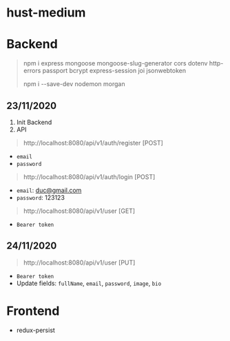 # hust-medium

# Backend

> npm i express mongoose mongoose-slug-generator cors dotenv http-errors passport bcrypt express-session joi jsonwebtoken
>  
> npm i --save-dev nodemon morgan

## 23/11/2020

1. Init Backend 
2. API 

> http://localhost:8080/api/v1/auth/register [POST]

- `email` 
- `password`

> http://localhost:8080/api/v1/auth/login [POST]

- `email`: duc@gmail.com
- `password`: 123123

> http://localhost:8080/api/v1/user [GET]

- `Bearer token`

## 24/11/2020

> http://localhost:8080/api/v1/user  [PUT]

- `Bearer token`
- Update fields: `fullName`, `email`, `password`, `image`, `bio`


# Frontend  
- redux-persist
       